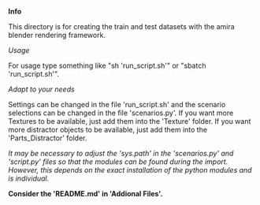 **Info**

This directory is for creating the train and test datasets with the amira blender rendering framework.

*Usage*

For usage type something like "sh 'run_script.sh'" or "sbatch 'run_script.sh'".

*Adapt to your needs*

Settings can be changed in the file 'run_script.sh' and the scenario selections can be changed in the file 'scenarios.py'.
If you want more Textures to be available, just add them into the 'Texture' folder.
If you want more distractor objects to be available, just add them into the 'Parts_Distractor' folder.

*It may be necessary to adjust the 'sys.path' in the 'scenarios.py' and 'script.py' files so that the modules can be found during the import. However, this depends on the exact installation of the python modules and is individual.*

**Consider the 'README.md' in 'Addional Files'.**
